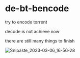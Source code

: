 # de-bt-bencode
try to encode torrent

decode is not achieve now

there are still many things to finish


![Snipaste_2023-03-06_16-56-28](https://user-images.githubusercontent.com/67376942/223063663-3f49eaed-1b21-4270-a1eb-a21d5ddb41c8.png)
